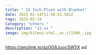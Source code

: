 ```yaml
---
title: " 13 Inch Plush with Blanket"
date: 2025-02-14T11:58:51.581Z
tags: 2025-02-14
Category: "others "
description: "12.xx "
image: img/61lmvy-ufml._ac_sl1500_.jpg
---
```

<!--StartFragment-->

https://amzlink.to/az0G8JuocSW5X ad

<!--EndFragment-->